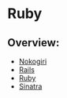 # Ruby

## Overview:

- [Nokogiri](nokogiri/README.md)
- [Rails](rails/README.md)
- [Ruby](ruby/README.md)
- [Sinatra](sinatra/README.md)
